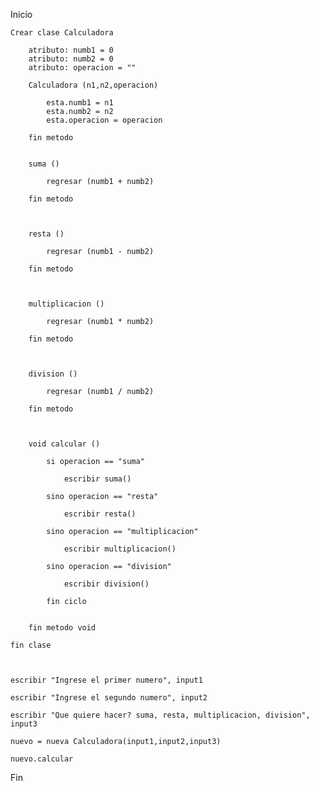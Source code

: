 Inicio

    Crear clase Calculadora

        atributo: numb1 = 0
        atributo: numb2 = 0 
        atributo: operacion = ""

        Calculadora (n1,n2,operacion)

            esta.numb1 = n1
            esta.numb2 = n2 
            esta.operacion = operacion

        fin metodo


        suma ()

            regresar (numb1 + numb2)

        fin metodo



        resta ()

            regresar (numb1 - numb2)

        fin metodo



        multiplicacion ()

            regresar (numb1 * numb2)
            
        fin metodo



        division ()

            regresar (numb1 / numb2)

        fin metodo



        void calcular ()

            si operacion == "suma"

                escribir suma()

            sino operacion == "resta"

                escribir resta()

            sino operacion == "multiplicacion"
            
                escribir multiplicacion()

            sino operacion == "division"

                escribir division()

            fin ciclo


        fin metodo void

    fin clase



    escribir "Ingrese el primer numero", input1

    escribir "Ingrese el segundo numero", input2

    escribir "Que quiere hacer? suma, resta, multiplicacion, division", input3

    nuevo = nueva Calculadora(input1,input2,input3)

    nuevo.calcular




Fin
